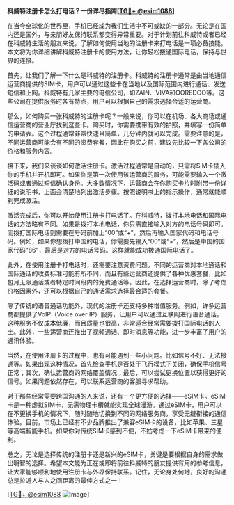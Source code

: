 **科威特注册卡怎么打电话？一份详尽指南[[TG💪+ @esim1088](https://t.me/s/esim1088)]**

在当今全球化的世界里，手机已经成为我们生活中不可或缺的一部分。无论是在国内还是国外，与亲朋好友保持联系都变得异常重要。对于计划前往科威特或者已经在科威特生活的朋友来说，了解如何使用当地的注册卡来打电话是一项必备技能。本文将为你详细讲解科威特注册卡的使用方法，让你轻松拨通国际电话，保持与世界的连接。

首先，让我们了解一下什么是科威特的注册卡。科威特的注册卡通常是由当地通信运营商提供的SIM卡，用户可以通过这些卡在当地以及国际范围内进行通话、发送短信和上网。科威特有几家主要的电信公司，如ZAIN、VIVA和OOREDOO等。这些公司在提供服务时各有特点，用户可以根据自己的需求选择合适的运营商。

那么，如何购买一张科威特的注册卡呢？一般来说，你可以在机场、各大商场或通信运营商的营业厅找到这些卡。购买时，你需要携带有效的护照，并填写一份简单的申请表。这个过程通常非常快速且简单，几分钟内就可以完成。需要注意的是，不同运营商可能会有不同的资费套餐，因此在购买之前，建议先比较一下各公司的价格和服务内容。

接下来，我们来谈谈如何激活注册卡。激活过程通常是自动的，只需将SIM卡插入你的手机并开机即可。如果你是第一次使用该运营商的服务，可能需要输入一个激活码或者通过短信确认身份。大多数情况下，运营商会在你购买卡片时附带一份详细的说明书，上面会清楚地列出激活步骤。按照说明书上的指示操作，通常就能顺利完成激活。

激活完成后，你可以开始使用注册卡打电话了。在科威特，拨打本地电话和国际电话的方法略有不同。如果是拨打本地电话，你只需直接输入对方的电话号码即可。而拨打国际电话则需要在号码前加上“00”或“+”，然后再输入国家代码和电话号码。例如，如果你想拨打中国的电话，你需要先输入“00”或“+”，然后是中国的国家代码“86”，最后是对方的电话号码。这样就能成功拨通国际电话了。

此外，在使用注册卡打电话时，还需要注意资费问题。不同的运营商对本地通话和国际通话的收费标准可能有所不同，而且有些运营商还提供了各种优惠套餐，比如包月无限通话或者特定时间段内的免费通话等。因此，在选择运营商时，除了考虑价格因素外，还可以根据自己的通话需求选择最合适的套餐。

除了传统的语音通话功能外，现代的注册卡还支持多种增值服务。例如，许多运营商都提供了VoIP（Voice over IP）服务，让用户可以通过互联网进行语音通话。这种服务不仅成本低廉，而且质量也很高，非常适合经常需要拨打国际电话的人士。此外，一些运营商还推出了视频通话、即时消息等功能，进一步丰富了用户的通讯体验。

当然，在使用注册卡的过程中，也有可能遇到一些小问题。比如信号不好、无法接通等。如果出现这种情况，首先检查手机是否处于飞行模式下关闭，确保手机信号正常；其次，确认运营商的网络覆盖情况；最后，可以尝试更换位置以获得更好的信号。如果问题依然存在，可以联系运营商的客服寻求帮助。

对于那些经常需要跨国沟通的人来说，还有一个更方便的选择——eSIM卡。eSIM卡是一种虚拟SIM卡，无需物理卡槽就能实现全球漫游。通过eSIM卡，用户可以在不更换手机的情况下，随时随地切换到不同的网络服务商，享受无缝衔接的通信体验。目前，市场上已经有不少品牌推出了兼容eSIM卡的设备，比如苹果、三星等高端智能手机。如果你对传统SIM卡感到不便，不妨考虑一下eSIM卡带来的便利。

总之，无论是选择传统的注册卡还是新兴的eSIM卡，关键是要根据自身的需求做出明智的选择。希望本文能为正在或即将前往科威特的朋友提供有用的参考信息，让大家能够顺利地使用注册卡与外界保持联系。记住，无论身处何地，良好的沟通总是拉近人与人之间距离的最佳方式之一！

[[TG💪+ @esim1088](https://t.me/s/esim1088) ![Image](https://i.postimg.cc/4NQfJmqS/Snipaste-2025-05-13-00-14-12.png)]